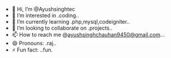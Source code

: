 - 👋 Hi, I’m @Ayushsinghtec
- 👀 I’m interested in .coding..
- 🌱 I’m currently learning .php,mysql,codeigniter..
- 💞️ I’m looking to collaborate on .projects..
- 📫 How to reach me @ayushsinghchauhan9450@gmail.com...
- 😄 Pronouns: .raj..
- ⚡ Fun fact: ..fun.

<!---
Ayushsinghtec/Ayushsinghtec is a ✨ special ✨ repository because its `README.md` (this file) appears on your GitHub profile.
You can click the Preview link to take a look at your changes.
--->

